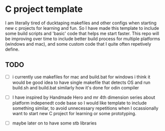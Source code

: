 # C project template

I am literally tired of ducktaping makefiles and other configs when starting new c projects for learning and fun.
So I have made this template to include some build scripts and 'basic' code that helps me start faster. This repo will be improving over time to include
better build process for multiple platforms (windows and mac), and some custom code that I quite often repetively define.

## TODO

- [ ] i currently use makefiles for mac and build.bat for windows i think it would be good idea to have single makefile that detects OS and run build.sh and build.bat similarly how it's done for odin compiler

- [ ] I have inspired by Handmade Hero and mr 4th dimension series about platform indepenedt code base so I would like template to include something similar, to avoid unnecessary repetitions when I ocassionally want to start new C project for learning or some prototyping.

- [ ] maybe later on to have some stb libraries
